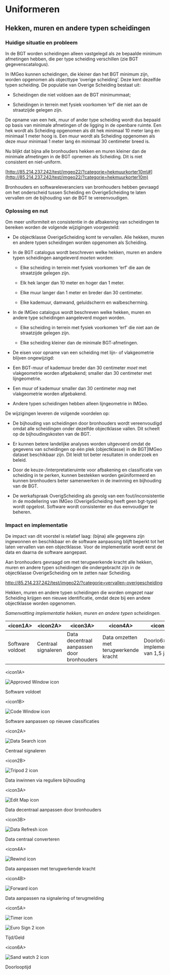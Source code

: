 Uniformeren
===========

Hekken, muren en andere typen scheidingen
-----------------------------------------

### Huidige situatie en probleem

In de BGT worden scheidingen alleen vastgelegd als ze bepaalde minimum
afmetingen hebben, die per type scheiding verschillen (zie BGT
gegevenscatalogus).

In IMGeo kunnen scheidingen, die kleiner dan het BGT minimum zijn, worden
opgenomen als objecttype ‘overige scheiding’. Deze kent dezelfde typen
scheiding. De populatie van Overige Scheiding bestaat uit:

-   Scheidingen die niet voldoen aan de BGT minimummaat;

-   Scheidingen in terrein met fysiek voorkomen ‘erf’ die niet aan de
    straatzijde gelegen zijn.

De opname van een hek, muur of ander type scheiding wordt dus bepaald op basis
van minimale afmetingen of de ligging in de openbare ruimte. Een hek wordt als
Scheiding opgenomen als dit hek minimaal 10 meter lang én minimaal 1 meter hoog
is. Een muur wordt als Scheiding opgenomen als deze muur minimaal 1 meter lang
én minimaal 30 centimeter breed is.

Nu blijkt dat bijna alle bronhouders hekken en muren kleiner dan de minimale
afmetingen in de BGT opnemen als Scheiding. Dit is niet consistent en
niet-uniform.

[http://85.214.237.242/test/imgeo22/?categorie=hekmuurkorter10m\#](http://85.214.237.242/test/imgeo22/?categorie=hekmuurkorter10m)

Bronhouders en softwareleveranciers van bronhouders hebben gevraagd om het
onderscheid tussen Scheiding en OverigeScheiding te laten vervallen om de
bijhouding van de BGT te vereenvoudigen.

### Oplossing en nut

Om meer uniformiteit en consistentie in de afbakening van scheidingen te
bereiken worden de volgende wijzigingen voorgesteld:

-   De objectklasse OverigeScheiding komt te vervallen. Alle hekken, muren en
    andere typen scheidingen worden opgenomen als Scheiding.

-   In de BGT catalogus wordt beschreven welke hekken, muren en andere typen
    scheidingen aangeleverd *moeten* worden:

    -   Elke scheiding in terrein met fysiek voorkomen ‘erf’ die aan de
        straatzijde gelegen zijn.

    -   Elk hek langer dan 10 meter en hoger dan 1 meter.

    -   Elke muur langer dan 1 meter en breder dan 30 centimeter.

    -   Elke kademuur, damwand, geluidscherm en walbescherming.

-   In de IMGeo catalogus wordt beschreven welke hekken, muren en andere type
    scheidingen aangeleverd *mogen* worden.

    -   Elke scheiding in terrein met fysiek voorkomen ‘erf’ die niet aan de
        straatzijde gelegen zijn.

    -   Elke scheiding kleiner dan de minimale BGT-afmetingen.

-   De eisen voor opname van een scheiding met lijn- of vlakgeometrie blijven
    ongewijzigd:

-   Een BGT-muur of kademuur breder dan 30 centimeter *moet* met vlakgeometrie
    worden afgebakend; smaller dan 30 centimeter met lijngeometrie.

-   Een muur of kademuur smaller dan 30 centimeter *mag* met vlakgeometrie
    worden afgebakend.

-   Andere typen scheidingen hebben alleen lijngeometrie in IMGeo.

De wijzigingen leveren de volgende voordelen op:

-   De bijhouding van scheidingen door bronhouders wordt vereenvoudigd omdat
    alle scheidingen onder dezelfde objectklasse vallen. Dit scheelt op de
    bijhoudingskosten van de BGT.

-   Er kunnen betere landelijke analyses worden uitgevoerd omdat de gegevens van
    scheidingen op één plek (objectklasse) in de BGT\|IMGeo dataset beschikbaar
    zijn. Dit leidt tot beter resultaten in onderzoek en beleid.

-   Door de keuze-/interpretatieruimte voor afbakening en classificatie van
    scheiding in te perken, kunnen bestekken worden geüniformeerd en kunnen
    bronhouders beter samenwerken in de inwinning en bijhouding van de BGT.

-   De werkafspraak OverigScheiding als gevolg van een fout/inconsistentie in de
    modellering van IMGeo (OverigeScheiding heeft geen bgt-type) wordt opgelost.
    Software wordt consistenter en dus eenvoudiger te beheren.

### Impact en implementatie

De impact van dit voorstel is relatief laag: (bijna) alle gegevens zijn
ingewonnen en beschikbaar en de software aanpassing blijft beperkt tot het laten
vervallen van een objectklasse. Voor de implementatie wordt eerst de data en
daarna de software aangepast.

Aan bronhouders gevraagd om met terugwerkende kracht alle hekken, muren en
andere typen scheidingen die ondergebracht zijn in de objectklasse
OverigeScheiding om te zetten naar Scheiding.

<http://85.214.237.242/test/imgeo22/?categorie=vervallen-overigescheiding>

Hekken, muren en andere typen scheidingen die worden omgezet naar Scheiding
krijgen een nieuwe identificatie, omdat deze bij een andere objectklasse worden
opgenomen.

*Samenvatting implementatie hekken, muren en andere typen scheidingen.*

| \<icon1A\>       | \<icon2A\>          | \<icon3A\>                                 | \<icon4A\>                             | \<icon5\>                                 |   |   |   |   |   |
|------------------|---------------------|--------------------------------------------|----------------------------------------|-------------------------------------------|---|---|---|---|---|
| Software voldoet | Centraal signaleren | Data decentraal aanpassen door bronhouders | Data omzetten met terugwerkende kracht | Doorlo6\>ptijd implementatie van 1,5 jaar |   |   |   |   |   |

\<icon1A\>

![Approved Window icon](media/51e255cf9ca735d13ce814cb4190537d.png)

Software voldoet

\<icon1B\>

![Code Window icon](media/4c12d0aee36ab140454736d3cbca9f4c.png)

Software aanpassen op nieuwe classificaties

\<icon2A\>

![Data Search icon](media/3e7a602ebe38c76776a8a0eba4e83990.png)

Centraal signaleren

\<icon2B\>

![Tripod 2 icon](media/d90734a4417d5c260354cbcc065fe438.png)

Data inwinnen via reguliere bijhouding

\<icon3A\>

![Edit Map icon](media/d67b761a11e02641c4b79438ac558c58.png)

Data decentraal aanpassen door bronhouders

\<icon3B\>

![Data Refresh icon](media/bcc6db15c559764f2caf8f68d454efe0.png)

Data centraal converteren

\<icon4A\>

![Rewind icon](media/8c9b26622bcbc8c510f1a06c3d4e391b.png)

Data aanpassen met terugwerkende kracht

\<icon4B\>

![Forward icon](media/9cd5ddd8e03eb4a08f10fa67032369fc.png)

Data aanpassen na signalering of terugmelding

\<icon5A\>

![Timer icon](media/35627a5d92e005a53a25950ea2b9207e.png)

![Euro Sign 2 icon](media/88000ee2a4a6f611856e2315cc841b76.png)

Tijd/Geld

\<icon6A\>

![Sand watch 2 icon](media/597a9db0358ca2af752b262a0bb08569.png)

Doorlooptijd
